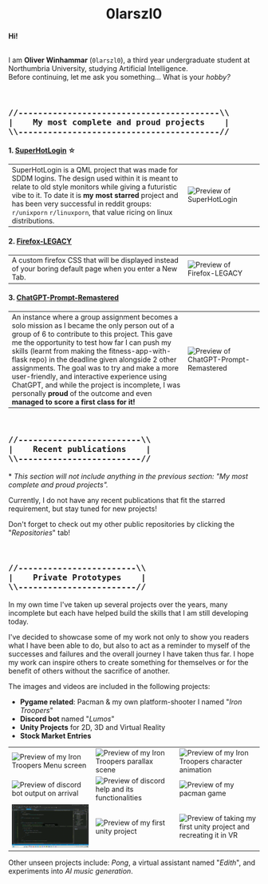 <h1 align=center>0larszl0</h1>
<strong>Hi!</strong>

<br  />
<br  />

<p>I am <strong>Oliver Winhammar</strong> (<code>0larszl0</code>), a third year undergraduate student at Northumbria University, studying Artificial Intelligence.<br  />
Before continuing, let me ask you something... What is your <i>hobby?</i></p>

<br  />

<h3>
<pre>
//-----------------------------------------\\
|&nbsp;&nbsp;&nbsp;&nbsp;My most complete and proud projects&nbsp;&nbsp;&nbsp;&nbsp;|
\\-----------------------------------------//
</pre>
</h3>
   
<h4>1. <a href="https://github.com/0larszl0/SuperHotLogin">SuperHotLogin</a> ☆</h4>
<table>
   <tr>
      <td width="70%">
         SuperHotLogin is a QML project that was made for SDDM logins. The design used within it is meant to relate to old style monitors while giving a futuristic vibe to it. To date it is <strong>my most starred</strong> project and has been very successful in reddit groups: <code>r/unixporn</code> <code>r/linuxporn</code>, that value ricing on linux distributions.
      </td>
      <td width="30%">
         <img src="RepositoryClips/SuperHotPreview.gif" alt="Preview of SuperHotLogin" />
      </td>
   </tr>
</table>



<h4>2. <a href="https://github.com/0larszl0/Firefox-LEGACY">Firefox-LEGACY</a></h4>
<table>
   <tr>
      <td width="70%">
         A custom firefox CSS that will be displayed instead of your boring default page when you enter a New Tab.
      </td>
      <td width="30%">
         <img src="RepositoryClips/FireFox-LEGACY-Clip.gif" alt="Preview of Firefox-LEGACY" />
      </td>
   </tr>
</table>

<h4>3. <a href="https://github.com/0larszl0/ChatGPT-Prompt-Remastered">ChatGPT-Prompt-Remastered</a></h4>
<table>
   <tr>
      <td width="70%">
         An instance where a group assignment becomes a solo mission as I became the only person out of a group of 6 to contribute to this project. This gave me the opportunity to test how far I can push my skills (learnt from making the fitness-app-with-flask repo) in the deadline given alongside 2 other assignments. The goal was to try and make a more user-friendly, and interactive experience using ChatGPT, and while the project is incomplete, I was personally <strong>proud</strong> of the outcome and even <strong>managed to score a first class for it!</strong>
      </td>
      <td width="30%">
         <img src="RepositoryClips/ChatGPT-Remastered-Clip.gif" alt="Preview of ChatGPT-Prompt-Remastered" />
      </td>
   </tr>
</table>

<br  />

<h3>
<pre>
//-------------------------\\
|&nbsp;&nbsp;&nbsp;&nbsp;Recent publications&nbsp;&nbsp;&nbsp;&nbsp;|
\\-------------------------//
</pre>
</h3>
<p>* <i>This section will not include anything in the previous section: "My most complete and proud projects".</i></p>

<p>Currently, I do not have any recent publications that fit the starred requirement, but stay tuned for new projects!</p>
<p>Don't forget to check out my other public repositories by clicking the "<i>Repositories</i>" tab!</p>

<br  />

<h3>
<pre>
//------------------------\\
|&nbsp;&nbsp;&nbsp;&nbsp;Private Prototypes&nbsp;&nbsp;&nbsp;&nbsp;|
\\------------------------//
</pre>
</h3>

<p>In my own time I've taken up several projects over the years, many incomplete but each have helped build the skills that I am still developing today.</p>
<p>I've decided to showcase some of my work not only to show you readers what I have been able to do, but also to act as a reminder to myself of the successes and failures and the overall journey I have taken thus far. I hope my work can inspire others to create something for themselves or for the benefit of others without the sacrifice of another.</p>
<p>The images and videos are included in the following projects:</p>

<ul>
   <li><strong>Pygame related</strong>: Pacman & my own platform-shooter I named "<i>Iron Troopers</i>"</li>
   <li><strong>Discord bot</strong> named "<i>Lumos</i>"</li>
   <li><strong>Unity Projects</strong> for 2D, 3D and Virtual Reality</li>
   <li><strong>Stock Market Entries</strong></li>
</ul>

<table>
   <tr height="50%">
      <td width="33%">
         <img src="RepositoryClips/Iron-Troopers-Clip3.gif" alt="Preview of my Iron Troopers Menu screen" />
      </td>
      <td width="33%">
         <img src="RepositoryClips/Iron-Troopers-Clip2.gif" alt="Preview of my Iron Troopers parallax scene" />
      </td>
      <td width="33%">
         <img src="RepositoryClips/Iron-Troopers-Clip1.gif" alt="Preview of my Iron Troopers character animation" />
      </td>
   </tr>
   <tr>
      <td width="33%">
         <img src="Lumos1.jpeg" alt="Preview of discord bot output on arrival" />
      </td>
      <td width="33%">
         <img src="Lumos2.jpeg" alt="Preview of discord help and its functionalities" />
      </td>
      <td width="33%">
         <img src="Pacman-Clip.gif" alt="Preview of my pacman game" />
      </td>
   </tr>
   <tr>
      <td width="33%">
         <img src="RepositoryClips/StockMarket-Clip.gif" alt="Preview of stock market entries" />
      </td>
      <td width="33%">
         <img src="RepositoryClips/SpaceJunk2D-Clip.gif" alt="Preview of my first unity project" />
      </td>
      <td width="33%">
         <img src="RepositoryClips/SpaceJunkVR.gif" alt="Preview of taking my first unity project and recreating it in VR" />
      </td>
   </tr>
</table>

<p>Other unseen projects include: <i>Pong</i>, a virtual assistant named "<i>Edith</i>", and experiments into <i>AI music generation</i>.</p>
